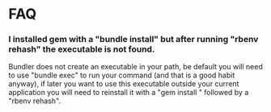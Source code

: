 # FAQ

### I installed gem <xxx> with a "bundle install" but after running "rbenv rehash" the <xxx> executable is not found.

Bundler does not create an executable in your path, be default you will need to use "bundle exec" to run your command (and that is a good habit anyway), if later you want to use this executable outside your current application you will need to reinstall it with a "gem install <xxx>" followed by a "rbenv rehash".